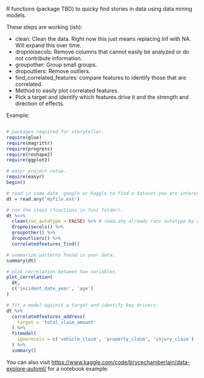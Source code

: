 R functions (package TBD) to quicky find stories in data using data mining models. 

These steps are working (ish):

* clean: Clean the data. Right now this just means replacing Inf with NA. Will expand this over time.
* dropnoisecols: Remove columns that cannot easily be analyzed or do not contribute information. 
* groupother: Group small groups.
* dropoutliers: Remove outliers.
* find_correlated_features: compare features to identify those that are correlated.
* Method to easily plot correlated features.
* Pick a target and identify which features drive it and the strength and direction of effects.

Example:

```r

# packages required for storyteller.
require(glue)
require(magrittr)
require(progress)
require(reshape2)
require(ggplot2)

# easyr project setup.
require(easyr)
begin()

# read in some data. google or kaggle to find a dataset you are interested in. 
dt = read.any('myfile.ext')

# run the steps (functions in fun/ folder).
dt %<>% 
  clean(run_autotype = FALSE) %>% # read.any already runs autotype by default.
  dropnoisecols() %>%
  groupother() %>%
  dropoutliers() %>%
  correlatedfeatures_find()

# summarize patterns found in your data.
summary(dt)

# plot correlation between two variables.
plot_correlation(
  dt,  
  c('incident_date_year', 'age')
)

# fit a model against a target and identify key drivers.
dt %>%
  correlatedfeatures_address(
    target = 'total_claim_amount'
  ) %>%
  fitmodel(
    ignorecols = c('vehicle_claim', 'property_claim', 'injury_claim')
  ) %>%
  summary()

```

You can also visit https://www.kaggle.com/code/brycechamberlain/data-explore-automl/ for a notebook example. 

